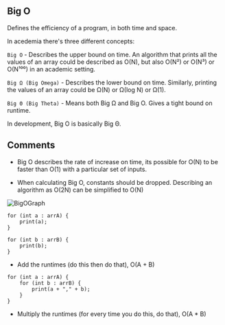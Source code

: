 ## Big O

Defines the efficiency of a program, in both time and space.

In acedemia there's three different concepts:

`Big O` - Describes the upper bound on time. An algorithm that prints all the values of an array could be described as O(N), but also O(N²) or O(N³) or O(N¹⁰⁰) in an academic setting.

`Big Ω (Big Omega)` - Describes the lower bound on time. Similarly, printing the values of an array could be Ω(N) or Ω(log N) or Ω(1).

`Big Θ (Big Theta)` - Means both Big Ω and Big O. Gives a tight bound on runtime. 

In development, Big O is basically Big Θ. 

## Comments

- Big O describes the rate of increase on time, its possible for O(N) to be faster than O(1) with a particular set of inputs.

- When calculating Big O, constants should be dropped. Describing an algorithm as O(2N) can be simplified to O(N)

![BigOGraph](https://he-s3.s3.amazonaws.com/media/uploads/ece920b.png)

```
for (int a : arrA) {
	print(a);
}

for (int b : arrB) {
	print(b);
}
```

- Add the runtimes (do this then do that), O(A + B)

```
for (int a : arrA) {
	for (int b : arrB) {
		print(a + "," + b);
	}
}
```

- Multiply the runtimes (for every time you do this, do that), O(A * B)